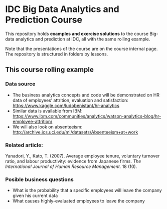 # IDC Big Data Analytics and Prediction Course
This repository holds **examples and exercise solutions** to the course Big-data analytics and prediction at IDC, all with the same rolling example.

Note that the presentations of the course are on the course internal page.
The repository is structured in folders by lessons.

## This course rolling example
### Data source
* The business analytics concepts and code will be demonstrated on HR data of employees’ attrition, evaluation and satisfaction: 
https://www.kaggle.com/ludobenistant/hr-analytics 
* Similar data is available from IBM: https://www.ibm.com/communities/analytics/watson-analytics-blog/hr-employee-attrition/
* We will also look on absenteeism: http://archive.ics.uci.edu/ml/datasets/Absenteeism+at+work 
### Related article:
Yanadori, Y., Kato, T. (2007). Average employee tenure, voluntary turnover ratio, and labour productivity: evidence from Japanese firms. *The International Journal of Human Resource Management.* 18 (10).
### Posible business questions
* What is the probability that a specific employees will leave the company given his current data
* What causes highly-evaluated employees to leave the company

